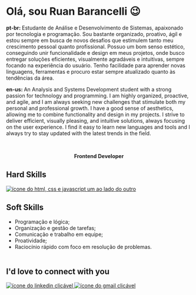 # Olá, sou Ruan Barancelli 😉

<p><strong>pt-br: </strong>Estudante de Análise e Desenvolvimento de Sistemas, apaixonado por tecnologia e programação. Sou bastante organizado, proativo, ágil e estou sempre em busca de novos desafios que estimulem tanto meu crescimento pessoal quanto profissional. Possuo um bom senso estético, conseguindo unir funcionalidade e design em meus projetos, onde busco entregar soluções eficientes, visualmente agradáveis e intuitivas, sempre focando na experiência do usuário. Tenho facilidade para aprender novas linguagens, ferramentas e procuro estar sempre atualizado quanto às tendências da área.</p>

<p><strong>en-us: </strong>An Analysis and Systems Development student with a strong passion for technology and programming. I am highly organized, proactive, and agile, and I am always seeking new challenges that stimulate both my personal and professional growth.
I have a good sense of aesthetics, allowing me to combine functionality and design in my projects. I strive to deliver efficient, visually pleasing, and intuitive solutions, always focusing on the user experience. I find it easy to learn new languages and tools and I always try to stay updated with the latest trends in the field.</p><br>

<p align=center><strong>Frontend Developer</strong></p>

## Hard Skills

<a href="https://github.com/ruanbarancelli">
  <img src="https://skillicons.dev/icons?i=html,css,js" alt="ícone do html, css e javascript um ao lado do outro">
</a>

## Soft Skills

<ul>
  <li>Programação e lógica;</li>
  <li>Organização e gestão de tarefas;</li>
  <li>Comunicação e trabalho em equipe;</li>
  <li>Proatividade;</li>
  <li>Raciocínio rápido com foco em resolução de problemas.</li><br>
</ul>

## I'd love to connect with you

<a href="https://www.linkedin.com/in/ruan-barancelli/" target="_blank">
  <img src="https://skillicons.dev/icons?i=linkedin" alt="ícone do linkedin clicável">
<a/>

<a href="mailto:ruanbarancelli@gmail.com">
  <img src="https://skillicons.dev/icons?i=gmail&theme=light" alt="ícone do gmail clicável">
<a/>
